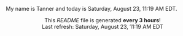 My name is Tanner and today is Saturday, August 23, 11:19 AM EDT.

<p align="center">This <i>README</i> file is generated <b>every 3 hours</b>!</br>Last refresh: Saturday, August 23, 11:19 AM EDT<br /></p>
